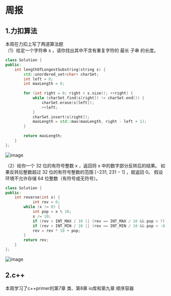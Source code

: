 # 周报  
## 1.力扣算法
本周在力扣上写了两道算法题  
（1）给定一个字符串 s ，请你找出其中不含有重复字符的 最长 子串 的长度。
```c++
class Solution {
public:
    int lengthOfLongestSubstring(string s) {
        std::unordered_set<char> charSet;
        int left = 0;
        int maxLength = 0;
        
        for (int right = 0; right < s.size(); ++right) {
            while (charSet.find(s[right]) != charSet.end()) {
                charSet.erase(s[left]);
                ++left;
            }
            charSet.insert(s[right]);
            maxLength = std::max(maxLength, right - left + 1);
        }
        
        return maxLength;
    }
};
```
![image](https://github.com/user-attachments/assets/27633b15-7a08-4ff8-bc1e-4468023dc9d9)

（2）给你一个 32 位的有符号整数 x ，返回将 x 中的数字部分反转后的结果。
如果反转后整数超过 32 位的有符号整数的范围 [−231,  231 − 1] ，就返回 0。
假设环境不允许存储 64 位整数（有符号或无符号）。
```c++
class Solution {
public:
    int reverse(int x) {
            int rev = 0;
        while (x != 0) {
            int pop = x % 10;
            x /= 10;
            if (rev > INT_MAX / 10 || (rev == INT_MAX / 10 && pop > 7)) return 0;
            if (rev < INT_MIN / 10 || (rev == INT_MIN / 10 && pop < -8)) return 0;
            rev = rev * 10 + pop;
        }
        return rev;
    }
};
```
![image](https://github.com/user-attachments/assets/f10e0f06-de7b-4609-831e-234e9b184750)


## 2.c++ 
本周学习了c++primer的第7章 类、第8章 io库和第九章 顺序容器
